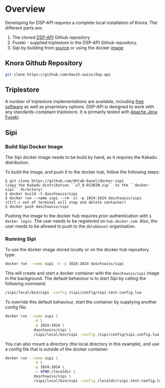 <!---
 * Copyright © 2021 - 2024 Swiss National Data and Service Center for the Humanities and/or DaSCH Service Platform contributors.
 * SPDX-License-Identifier: Apache-2.0
-->

# Overview

Developing for DSP-API requires a complete local
installation of Knora. The different parts are:

1. The cloned [DSP-API](https://github.com/dasch-swiss/dsp-api) Github
   repository
1. Fuseki - supplied triplestore in the DSP-API Github repository.
1. Sipi by building from
    [source](https://github.com/dasch-swiss/sipi) or using the docker
    [image](https://hub.docker.com/r/daschswiss/sipi/)

## Knora Github Repository

```bash
git clone https://github.com/dasch-swiss/dsp-api
```

## Triplestore

A number of triplestore implementations are available, including [free
software](http://www.gnu.org/philosophy/free-sw.en.html) as well as
proprietary options. DSP-API is designed to work with any
standards-compliant triplestore. It is primarily tested with [Apache Jena Fuseki](https://jena.apache.org/).

## Sipi

### Build Sipi Docker Image

The Sipi docker image needs to be build by hand, as it requires the
Kakadu distribution.

To build the image, and push it to the docker hub, follow the following
steps:

```
$ git clone https://github.com/dhlab-basel/docker-sipi
(copy the Kakadu distribution ``v7_8-01382N.zip`` to the ``docker-sipi`` directory)
$ docker build -t daschswiss/sipi
$ docker run --name sipi --rm -it -p 1024:1024 daschswiss/sipi
(Ctrl-c out of terminal will stop and delete container)
$ docker push daschswiss/sipi
```

Pushing the image to the docker hub requires prior authentication with
`$ docker login`. The user needs to be registered on `hub.docker.com`.
Also, the user needs to be allowed to push to the `dblabbasel`
organisation.

### Running Sipi

To use the docker image stored locally or on the docker hub repository
type:

```bash
docker run --name sipi -d -p 1024:1024 daschswiss/sipi
```

This will create and start a docker container with the `daschswiss/sipi`
image in the background. The default behaviour is to start Sipi by
calling the following command:

```bash
/sipi/local/bin/sipi -config /sipi/config/sipi.test-config.lua
```

To override this default behaviour, start the container by supplying
another config file:

```bash
docker run --name sipi \
             -d \
             -p 1024:1024 \
             daschswiss/sipi \
             /sipi/local/bin/sipi -config /sipi/config/sipi.config.lua
```

You can also mount a directory (the local directory in this example),
and use a config file that is outside of the docker container:

```bash
docker run --name sipi \
             -d \
             -p 1024:1024 \
             -v $PWD:/localdir \
             daschswiss/sipi \
             /sipi/local/bin/sipi -config /localdir/sipi.test-config.lua
```
